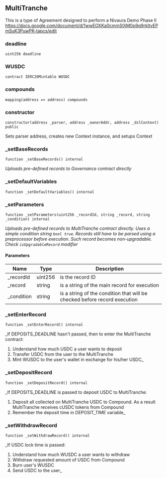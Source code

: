 ## MultiTranche

This is a type of Agreement designed to perform a Nivaura Demo Phase II
https://docs.google.com/document/d/1wwEOXKa0cmmS0jM0p9q9rkltvEPmSuK3PuwPK-tapcs/edit

### deadline

```solidity
uint256 deadline
```

### WUSDC

```solidity
contract IERC20Mintable WUSDC
```

### compounds

```solidity
mapping(address => address) compounds
```

### constructor

```solidity
constructor(address _parser, address _ownerAddr, address _dslContext) public
```

Sets parser address, creates new Context instance, and setups Context

### _setBaseRecords

```solidity
function _setBaseRecords() internal
```

_Uploads pre-defined records to Governance contract directly_

### _setDefaultVariables

```solidity
function _setDefaultVariables() internal
```

### _setParameters

```solidity
function _setParameters(uint256 _recordId, string _record, string _condition) internal
```

_Uploads pre-defined records to MultiTranche contract directly.
Uses a simple condition string `bool true`.
Records still have to be parsed using a preprocessor before execution. Such record becomes
non-upgradable. Check `isUpgradableRecord` modifier_

#### Parameters

| Name | Type | Description |
| ---- | ---- | ----------- |
| _recordId | uint256 | is the record ID |
| _record | string | is a string of the main record for execution |
| _condition | string | is a string of the condition that will be checked before record execution |

### _setEnterRecord

```solidity
function _setEnterRecord() internal
```

_If DEPOSITS_DEADLINE hasn't passed, then to enter the MultiTranche contract:
1. Understand how much USDC a user wants to deposit
2. Transfer USDC from the user to the MultiTranche
3. Mint WUSDC to the user's wallet in exchange for his/her USDC_

### _setDepositRecord

```solidity
function _setDepositRecord() internal
```

_If DEPOSITS_DEADLINE is passed to deposit USDC to MultiTranche:
1. Deposit all collected on MultiTranche USDC to Compound.
   As a result MultiTranche receives cUSDC tokens from Compound
2. Remember the deposit time in DEPOSIT_TIME variable_

### _setWithdrawRecord

```solidity
function _setWithdrawRecord() internal
```

_If USDC lock time is passed:
1. Understand how much WUSDC a user wants to withdraw
2. Withdraw requested amount of USDC from Compound
3. Burn user's WUSDC
4. Send USDC to the user_


